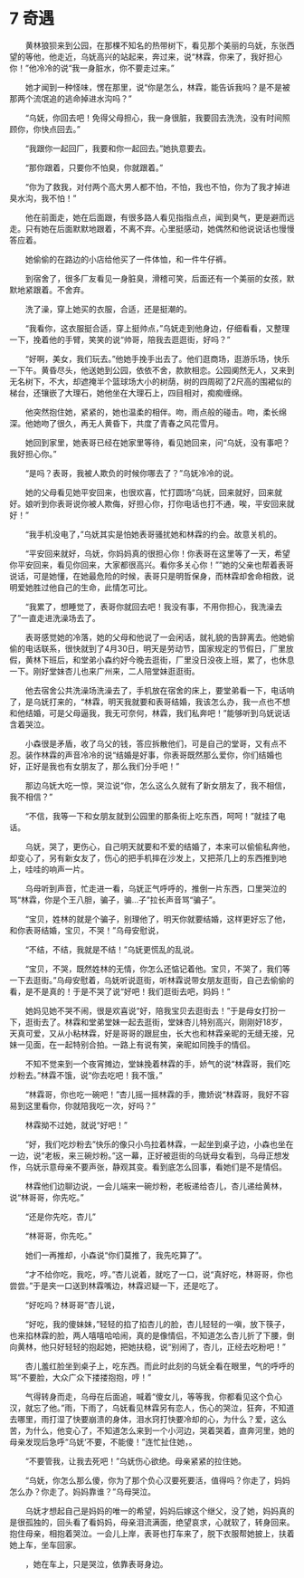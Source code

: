 # 7 奇遇

　　黄林狼狈来到公园，在那棵不知名的热带树下，看见那个美丽的乌妩，东张西望的等他，他走近，乌妩高兴的站起来，奔过来，说“林霖，你来了，我好担心你！”他冷冷的说“我一身脏水，你不要走过来。”

　　她才闻到一种怪味，愣在那里，说“你是怎么，林霖，能告诉我吗？是不是被那两个流氓追的逃命掉进水沟吗？”

　　“乌妩，你回去吧！免得父母担心，我一身很脏，我要回去洗洗，没有时间照顾你，你快点回去。”

　　“我跟你一起回厂，我要和你一起回去。”她执意要去。

　　“那你跟着，只要你不怕臭，你就跟着。”

　　“你为了救我，对付两个高大男人都不怕，不怕，我也不怕，你为了我才掉进臭水沟，我不怕！”

　　他在前面走，她在后面跟，有很多路人看见指指点点，闻到臭气，更是避而远走。只有她在后面默默地跟着，不离不弃。心里挺感动，她偶然和他说说话也慢慢答应着。

　　她偷偷的在路边的小店给他买了一件体恤，和一件牛仔裤。

　　到宿舍了，很多厂友看见一身脏臭，滑稽可笑，后面还有一个美丽的女孩，默默地紧跟着。不舍弃。

　　洗了澡，穿上她买的衣服，合适，还是挺潮的。

　　“我看你，这衣服挺合适，穿上挺帅点，”乌妩走到他身边，仔细看看，又整理一下，挽着他的手臂，笑笑的说“帅哥，陪我去逛逛街，好吗？”

　　“好啊，美女，我们玩去。”他她手挽手出去了。他们逛商场，逛游乐场，快乐一下午。黄昏尽头，他送她到公园，依依不舍，款款相恋。公园阒然无人，又来到无名树下，不大，却遮掩半个篮球场大小的树荫，树的四周砌了2尺高的围裙似的梯台，还镶嵌了大理石，她他坐在大理石上，四目相对，痴痴缠绵。

　　他突然抱住她，紧紧的，她也温柔的相伴。吻，雨点般的碰击。吻，柔长绵深。他她吻了很久，再无人黄昏下，共度了青春之风花雪月。

　　她回到家里，她表哥已经在她家里等待，看见她回来，问“乌妩，没有事吧？我好担心你。”

　　“是吗？表哥，我被人欺负的时候你哪去了？”乌妩冷冷的说。

　　她的父母看见她平安回来，也很欢喜，忙打圆场“乌妩，回来就好，回来就好。娘听到你表哥说你被人欺侮，好担心你，打你电话也打不通，唉，平安回来就好！”

　　“我手机没电了，”乌妩其实是怕她表哥骚扰她和林霖的约会。故意关机的。

　　“平安回来就好，乌妩，你妈妈真的很担心你！你表哥在这里等了一天，希望你平安回来，看见你回来，大家都很高兴。看你多关心你！””她的父亲也帮着表哥说话，可是她懂，在她最危险的时候，表哥只是明哲保身，而林霖却舍命相救，说明爱她胜过他自己的生命，此情怎可比。

　　“我累了，想睡觉了，表哥你就回去吧！我没有事，不用你担心，我洗澡去了”一直走进洗澡场去了。

　　表哥感觉她的冷落，她的父母和他说了一会闲话，就礼貌的告辞离去。他她偷偷的电话联系，很快就到了4月30日，明天是劳动节，国家规定的节假日，厂里放假，黄林下班后，和堂弟小森约好今晚去逛街，厂里没日没夜上班，累了，也休息一下。刚好堂妹杏儿也来广州来，二人陪堂妹逛逛街。

　　他去宿舍公共洗澡场洗澡去了，手机放在宿舍的床上，要堂弟看一下，电话响了，是乌妩打来的，“林霖，明天我就要和表哥结婚，我该怎么办，我一点也不想和他结婚，可是父母逼我，我无可奈何，林霖，我们私奔吧！”能够听到乌妩说话含着哭泣。

　　小森很是矛盾，收了乌父的钱，答应拆散他们，可是自己的堂哥，又有点不忍。装作林霖的声音冷冷的说“结婚是好事，你表哥既然那么爱你，你们结婚也好，正好是我也有女朋友了，那么我们分手吧！”

　　那边乌妩大吃一惊，哭泣说“你，怎么这么久就有了新女朋友了，我不相信，我不相信？”

　　“不信，我等一下和女朋友就到公园里的那条街上吃东西，呵呵！”就挂了电话。

　　乌妩，哭了，更伤心，自己明天就要和不爱的结婚了，本来可以偷偷私奔他，却变心了，另有新女友了，伤心的把手机摔在沙发上，又把茶几上的东西推到地上，哇哇的响声一片。

　　乌母听到声音，忙走进一看，乌妩正气呼呼的，推倒一片东西，口里哭泣的骂“林霖，你是个王八胆，骗子，骗…子”拉长声音骂“骗子”。

　　“宝贝，姓林的就是个骗子，别理他了，明天你就要结婚，这样更好忘了他，和你表哥结婚，宝贝，不哭！”乌母安慰说，

　　“不结，不结，我就是不结！”乌妩更慌乱的乱说。

　　“宝贝，不哭，既然姓林的无情，你怎么还惦记着他。宝贝，不哭了，我们等一下去逛街。”乌母安慰着，乌妩听说逛街，听林霖说带女朋友逛街，自己去偷偷的看，是不是真的！于是不哭了说“好吧！我们逛街去吧，妈妈！”

　　她妈见她不哭不闹，很是欢喜说“好，陪我宝贝去逛街去！”于是母女打扮一下，逛街去了。林霖和堂弟堂妹一起去逛街，堂妹杏儿特别高兴，刚刚好18岁，天真可爱，又从小粘林霖，好是哥哥的跟屁虫，长大也和林霖亲昵的无缝无接，兄妹一见面，在一起特别合拍。一路上有说有笑，亲昵如同挽手的情侣。

　　不知不觉来到一个夜宵摊边，堂妹挽着林霖的手，娇气的说“林霖哥，我们吃炒粉去。”林霖不饿，说“你去吃吧！我不饿，”

　　“林霖哥，你也吃一碗吧！”杏儿摇一摇林霖的手，撒娇说“林霖哥，我好不容易到这里看你，你就陪我吃一次，好吗？”

　　林霖拗不过她，就说“好吧！”

　　“好，我们吃炒粉去”快乐的像只小鸟拉着林霖，一起坐到桌子边，小森也坐在一边，说“老板，来三碗炒粉。”这一幕，正好被逛街的乌妩母女看到，乌母正想发作，乌妩示意母亲不要声张，静观其变。看到底怎么回事，看她们是不是情侣。

　　林霖他们边聊边说，一会儿端来一碗炒粉，老板递给杏儿，杏儿递给黄林，说“林哥哥，你先吃。”

　　“还是你先吃，杏儿”

　　“林哥哥，你先吃。”

　　她们一再推却，小森说“你们莫推了，我先吃算了”。

　　“才不给你吃，我吃，哼。”杏儿说着，就吃了一口，说“真好吃，林哥哥，你也尝尝。”于是夹一口送到林霖嘴边，林霖迟疑一下，还是吃了。

　　“好吃吗？林哥哥”杏儿说，

　　“好吃，我的傻妹妹，”轻轻的掐了掐杏儿的脸，杏儿轻轻的一嗔，放下筷子，也来掐林霖的脸，两人嘻嘻哈哈闹，真的是像情侣，不知道怎么杏儿折了下腰，倒向黄林，他只好轻轻的抱起她，把她扶稳，说“别闹了，杏儿，正经去吃粉吧！”

　　杏儿羞红脸坐到桌子上，吃东西。而此时此刻的乌妩全看在眼里，气的呼呼的骂“不要脸，大众广众下搂搂抱抱，哼！”

　　气得转身而走，乌母在后面追，喊着“傻女儿，等等我，你都看见这个负心汉，就忘了他。”雨，下雨了，乌妩看见林霖另有恋人，伤心的哭泣，狂奔，不知道去哪里，雨打湿了快要崩溃的身体，泪水窍打快要冷却的心，为什么？爱，这么苦，为什么，他变心了，不知道怎么来到一个小河边，哭着哭着，直奔河里，她的母亲发现后急呼“乌妩‘不要，不能傻！”连忙扯住她，。

　　“不要管我，让我去死吧！”乌妩伤心欲绝。母亲紧紧的拉住她。

　　“乌妩，你怎么那么傻，你为了那个负心汉要死要活，值得吗？你走了，妈妈怎么办？你走了。妈妈靠谁？”乌母哭泣。

　　乌妩才想起自己是妈妈的唯一的希望，妈妈后嫁这个继父，没了她，妈妈真的是很孤独的，回头看了看妈妈，母亲泪流满面，绝望哀求，心就软了，转身回来。抱住母亲，相抱着哭泣。一会儿上岸，表哥也打车来了，脱下衣服帮她披上，扶着她上车，坐车回家。

　　，她在车上，只是哭泣，依靠表哥身边。



